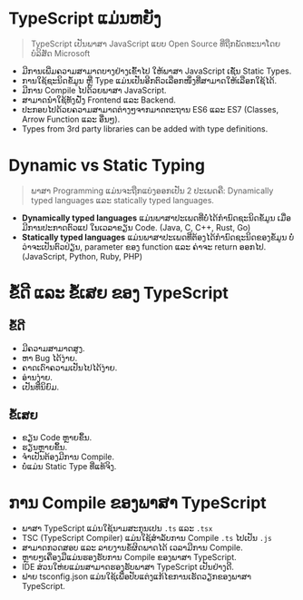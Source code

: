 # TypeScript ແມ່ນຫຍັງ
> TypeScript ເປັນພາສາ JavaScript ແບບ Open Source ທີ່ຖືກພັດທະນາໂດຍບໍລິສັດ Microsoft

- ມີການເພີ່ມຄວາມສາມາດບາງຢ່າງເຂົ້າໄປ ໃຫ້ພາສາ JavaScript ເຊັ່ນ Static Types.
- ການໃຊ້ຊະນິດຂໍ້ມູນ ຫຼື Type ແມ່ນເປັນອີກຕົວເລືອກໜຶ່ງທີ່ສາມາດໃຫ້ເລືອກໃຊ້ໄດ້.
- ມີການ Compile ໄປດ້ວຍພາສາ JavaScript.
- ສາມາດນຳໃຊ້ທັງຝັ່ງ Frontend ແລະ Backend.
- ປະກອບໄປດ້ວຍຄວາມສາມາດຕ່າງໆຈາກມາດຕະຖານ ES6 ແລະ ES7 (Classes, Arrow Function ແລະ ອື່ນໆ).
- Types from 3rd party libraries can be added with type definitions.
# Dynamic vs Static Typing
> ພາສາ Programming ແມ່ນຈະຖືກແບ່ງອອກເປັນ 2 ປະເພດຄື: Dynamically typed languages ແລະ statically typed languages.

- **Dynamically typed languages** ແມ່ນພາສາປະເພດທີ່ບໍ່ໄດ້ກຳນົດຊະນິດຂໍ້ມູນ ເມື່ອມີການປະກາດຕົວແປ ໃນເວລາຂຽນ Code. (Java, C, C++, Rust, Go)
- **Statically typed languages** ແມ່ນພາສາປະເພດທີ່ຕ້ອງໄດ້ກຳນົດຊະນິດຂອງຂໍ້ມູນ ບໍ່ວ່າຈະເປັນຕົວປ່ຽນ,​ parameter ຂອງ function ແລະ ຄ່າຈະ return ອອກໄປ. (JavaScript, Python, Ruby, PHP)
# ຂໍ້ດີ ແລະ ຂໍ້ເສຍ ຂອງ TypeScript
## ຂໍ້ດີ
- ມີຄວາມສາມາດສູງ.
- ຫາ Bug ໄດ້ງ່າຍ.
- ຄາດເດົາຄວາມເປັນໄປໄດ້ງ່າຍ.
- ອ່ານງ່າຍ.
- ເປັນທີ່ນິຍົມ.
## ຂ້ໍເສຍ
- ຂຽນ Code ຫຼາຍຂຶ້ນ.
- ຮຽນຫຼາຍຂຶ້ນ.
- ຈຳເປັນຕ້ອງມີການ Compile.
- ບໍ່ແມ່ນ Static Type ທີ່ແທ້ຈິງ.
# ການ Compile ຂອງພາສາ TypeScript
- ພາສາ TypeScript ແມ່ນໃຊ້ນາມສະກຸນເປນ `.ts` ແລະ `.tsx`
- TSC (TypeScript Compiler) ແມ່ນໃຊ້ສຳລັບການ Compile `.ts` ໄປເປັນ `.js`
- ສາມາດກວດສອບ ແລະ ລາຍງານຂໍ້ຜິດພາດໄດ້ ເວລາມີການ Compile.
- ຫຼາຍໆເຄື່ອງມືແມ່ນຮອງຮັບການ Compile ຂອງພາສາ TypeScript.
- IDE ສ່ວນໃຫ່ຍແມ່ນສາມາດຮອງຮັບພາສາ TypeScript ເປັນຢ່າງດີ.
- ຟາຍ tsconfig.json ແມ່ນໃຊ້ເພື່ອປັບແຕ່ງແກ້ໄຂການເຮັດວຽກຂອງພາສາ TypeScript.